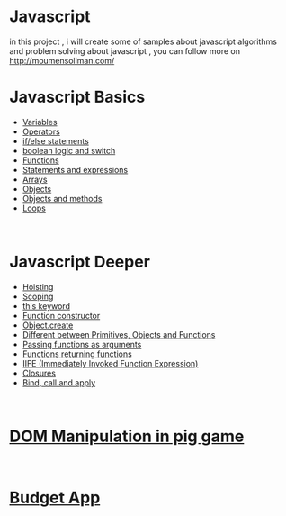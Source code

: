 # Javascript
in this project , i will create some of samples about javascript algorithms and problem solving about javascript , you can follow more on http://moumensoliman.com/

<h1>Javascript Basics</h1>
<ul>
   <li><a href="https://github.com/moumen-soliman/Javascript/blob/master/JS-Basics/variables.js" >Variables</a></li>
   <li><a href="https://github.com/moumen-soliman/Javascript/blob/master/JS-Basics/operators.js" >Operators</a></li>
   <li><a href="https://github.com/moumen-soliman/Javascript/blob/master/JS-Basics/if-statment.js" >if/else statements</a></li>
   <li><a href="https://github.com/moumen-soliman/Javascript/blob/master/JS-Basics/boolean-and-switch.js" >boolean logic and switch</a></li>
   <li><a href="https://github.com/moumen-soliman/Javascript/blob/master/JS-Basics/functions.js" >Functions</a></li>
   <li><a href="https://github.com/moumen-soliman/Javascript/blob/master/JS-Basics/expressions-with-functions.js" >Statements and expressions</a></li>
   <li><a href="https://github.com/moumen-soliman/Javascript/blob/master/JS-Basics/arrays.js" >Arrays</a></li>
   <li><a href="https://github.com/moumen-soliman/Javascript/blob/master/JS-Basics/objects.js" >Objects</a></li>
   <li><a href="https://github.com/moumen-soliman/Javascript/blob/master/JS-Basics/objects-and-methods.js">Objects and methods</a></li>
   <li><a href="https://github.com/moumen-soliman/Javascript/blob/master/JS-Basics/loops.js">Loops</a></li>
</ul>
<br>
<h1>Javascript Deeper</h1>
<ul>
  <li><a href="https://github.com/moumen-soliman/Javascript/blob/master/JS-Deeper/hoisting.js">Hoisting</a></li>
  <li><a href="https://github.com/moumen-soliman/Javascript/blob/master/JS-Deeper/scoping.js">Scoping</a></li>
  <li><a href="https://github.com/moumen-soliman/Javascript/blob/master/JS-Deeper/this.js">this keyword</a></li>
  <li><a href="https://github.com/moumen-soliman/Javascript/blob/master/JS-Deeper/function-constructor.js">Function constructor</a></li>
  <li><a href="https://github.com/moumen-soliman/Javascript/blob/master/JS-Deeper/object.create.js">Object.create</a></li>
  <li><a href="https://github.com/moumen-soliman/Javascript/blob/master/JS-Deeper/different-between-primitives-objects-functions.js">Different between Primitives, Objects and Functions</a> </li>
  <li><a href="https://github.com/moumen-soliman/Javascript/blob/master/JS-Deeper/passing-functions-as-arguments.js">Passing functions as arguments</a></li>
  <li><a href="https://github.com/moumen-soliman/Javascript/blob/master/JS-Deeper/functions-return-functions.js">Functions returning functions</a></li>
  <li><a href="https://github.com/moumen-soliman/Javascript/blob/master/JS-Deeper/IIFE-immediately-invoked-function-expression.js">IIFE (Immediately Invoked Function Expression)</a></li>
  <li><a href="https://github.com/moumen-soliman/Javascript/blob/master/JS-Deeper/closures.js">Closures</a></li>
  <li><a href="https://github.com/moumen-soliman/Javascript/blob/master/JS-Deeper/bind-call-apply.js">Bind, call and apply</a></li>
</ul>
<br>
<h1><a href="https://github.com/moumen-soliman/Javascript/tree/master/DOM%20Manipulation%20in%20pig%20game">DOM Manipulation in pig game</a></h1>
<br>
<h1><a href="https://github.com/moumen-soliman/Javascript/tree/master/Budget%20App">Budget App</a></h1>
